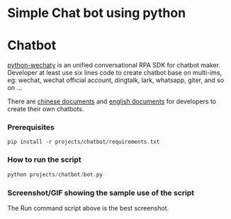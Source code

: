 # Simple Chat bot using python
# Chatbot
[python-wechaty](https://github.com/wechaty/python-wechaty) is an unified conversational RPA SDK for chatbot maker. Developer at least use six lines code to create chatbot base on multi-ims, eg: wechat, wechat official account, dingtalk, lark, whatsapp, giter, and so on ...

There are [chinese documents](https://wechaty.readthedocs.io/) and [english documents](http://wechaty.js.org/) for developers to create their own chatbots.

### Prerequisites

```shell
pip install -r projects/chatbot/requirements.txt
```

### How to run the script

```python
python projects/chatbot/bot.py
```

### Screenshot/GIF showing the sample use of the script

The Run command script above is the best screenshot. 
